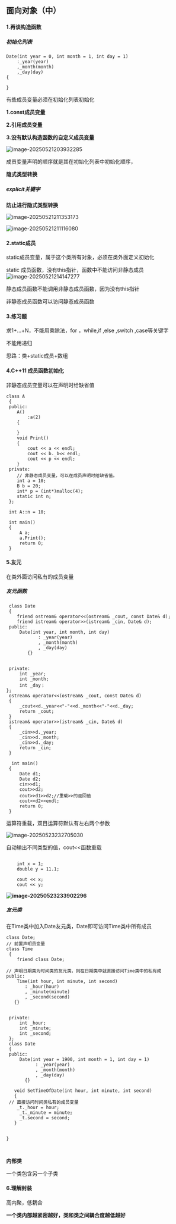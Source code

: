 ## 面向对象（中）

#### 1.再谈构造函数

##### 初始化列表

```
Date(int year = 0, int month = 1, int day = 1)
	:_year(year)
	,_month(month)
	,_day(day)
{
	
}
```

有些成员变量必须在初始化列表初始化

**1.const成员变量**

**2.引用成员变量**

**3.没有默认构造函数的自定义成员变量**

![image-20250521203932285](C:\Users\LIYUFENG\AppData\Roaming\Typora\typora-user-images\image-20250521203932285.png)

成员变量声明的顺序就是其在初始化列表中初始化顺序，

**隐式类型转换**

##### explicit关键字  

**防止进行隐式类型转换**

![image-20250521211353173](C:\Users\LIYUFENG\AppData\Roaming\Typora\typora-user-images\image-20250521211353173.png)

![image-20250521211116080](C:\Users\LIYUFENG\AppData\Roaming\Typora\typora-user-images\image-20250521211116080.png)

#### 2.static成员

 static成员变量，属于这个类所有对象，必须在类外面定义初始化

static 成员函数，没有this指针，函数中不能访问非静态成员![image-20250521214147277](C:\Users\LIYUFENG\AppData\Roaming\Typora\typora-user-images\image-20250521214147277.png)

静态成员函数不能调用非静态成员函数，因为没有this指针

非静态成员函数可以访问静态成员函数

#### 3.练习题

求1+...+N，不能用乘除法，for ，while,if ,else ,switch ,case等关键字

不能用递归

思路：类+static成员+数组



#### 4.C++11 成员函数初始化

非静态成员变量可以在声明时给缺省值

```
class A
 {
 public:
 	A()
 		:a(2)
 	{
 	
 	}
    void Print()
    {
        cout << a << endl;
        cout << b._b<< endl;
        cout << p << endl;
    }
 private:
    // 非静态成员变量，可以在成员声明时给缺省值。
    int a = 10;
    B b = 20;
    int* p = (int*)malloc(4);
	static int n;
 };
 
 int A::n = 10;
 
 int main()
 {
     A a;
     a.Print();
     return 0;
 }
```

#### 5.友元

在类外面访问私有的成员变量

##### 友元函数

```
 class Date
 {
	friend ostream& operator<<(ostream& _cout, const Date& d);
 	friend istream& operator>>(istream& _cin, Date& d);
 public:
     Date(int year, int month, int day)
            : _year(year)
            , _month(month)
            , _day(day)
        {}
		 
 		
 private:
     int _year;
     int _month;
     int _day；
};
 ostream& operator<<(ostream& _cout, const Date& d)
 {
     _cout<<d._year<<"-"<<d._month<<"-"<<d._day;
     return _cout;
 }
 istream& operator>>(istream& _cin, Date& d)
 {
     _cin>>d._year;
     _cin>>d._month;
     _cin>>d._day;
     return _cin;
 }
 
  int main()
 {
     Date d1;
     Date d2;
     cin>>d1;
     cout>>d2;
     cout>>d1>>d2;//重载>>的返回值
   	 cout<<d2<<endl;
     return 0;
 }
```

运算符重载，双目运算符默认有左右两个参数

![image-20250523232705030](C:\Users\LIYUFENG\AppData\Roaming\Typora\typora-user-images\image-20250523232705030.png)

自动输出不同类型的值，cout<<函数重载

```

	int x = 1;
	double y = 11.1;
	
	cout << x;
	cout << y;

```

**![image-20250523233902296](C:\Users\LIYUFENG\AppData\Roaming\Typora\typora-user-images\image-20250523233902296.png)**

##### 友元类

在Time类中加入Date友元类，Date即可访问Time类中所有成员

```
class Date;   
// 前置声明员变量
class Time
 {
 	friend class Date;   

// 声明日期类为时间类的友元类，则在日期类中就直接访问Time类中的私有成
public:
 	Time(int hour, int minute, int second)
       : _hour(hour)
       , _minute(minute)
       , _second(second)
   {}
 
 
 private:
     int _hour;
     int _minute;
     int _second;
 };
 class Date
 {
 public:
     Date(int year = 1900, int month = 1, int day = 1)
           : _year(year)
           , _month(month)
           , _day(day)
       {}
  
   void SetTimeOfDate(int hour, int minute, int second)
   {
 // 直接访问时间类私有的成员变量
    _t._hour = hour;
     _t._minute = minute;
     _t.second = second;
   }


}
 
 

```

**内部类**

一个类包含另一个子类

#### 6.理解封装

高内聚，低耦合

**一个类内部越紧密越好，类和类之间耦合度越低越好**

